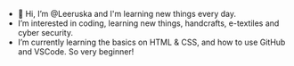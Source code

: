 - 👋 Hi, I’m @Leeruska and I'm learning new things every day.
- I’m interested in coding, learning new things, handcrafts, e-textiles and cyber security.
- I’m currently learning the basics on HTML & CSS, and how to use GitHub and VSCode. So very beginner!

<!---
Leeruska/Leeruska is a ✨ special ✨ repository because its `README.md` (this file) appears on your GitHub profile.
You can click the Preview link to take a look at your changes.
--->
